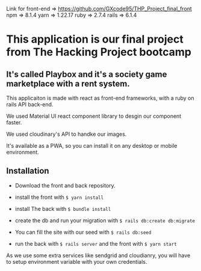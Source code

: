 Link for front-end => https://github.com/GXcode95/THP_Project_final_front
npm => 8.1.4
yarn => 1.22.17
ruby => 2.7.4
rails => 6.1.4

# This application is our final project from The Hacking Project bootcamp

## It's called Playbox and it's a society game marketplace with a rent system.

This applicaiton is made with react as front-end frameworks, with a ruby on rails API back-end.

We used Material UI react component library to desgin our component faster.

We used cloudinary's API to handke our images.

It's available as a PWA, so you can install it on any desktop or mobile environment.

## Installation 

  - Download the front and back repository.

  - install the front with ` $ yarn install `
  
  - install The back with `$ bundle install`

  - create the db and run your migration with `$ rails db:create db:migrate`

  - You can fill the site with our seed with `$ rails db:seed`

  - run the back with `$ rails server` and the front with `$ yarn start`
 
As we use some extra services like sendgrid and cloudianry, you will have to setup environment variable with your own credentials.






